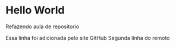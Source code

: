 # Hello World
 Refazendo aula de repositorio
 
 Essa linha foi adicionada pelo site GitHub
Segunda linha do remoto

